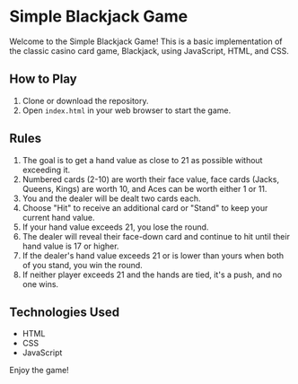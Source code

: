 # Simple Blackjack Game

Welcome to the Simple Blackjack Game! This is a basic implementation of the classic casino card game, Blackjack, using JavaScript, HTML, and CSS.

## How to Play

1. Clone or download the repository.
2. Open `index.html` in your web browser to start the game.

## Rules

1. The goal is to get a hand value as close to 21 as possible without exceeding it.
2. Numbered cards (2-10) are worth their face value, face cards (Jacks, Queens, Kings) are worth 10, and Aces can be worth either 1 or 11.
3. You and the dealer will be dealt two cards each.
4. Choose "Hit" to receive an additional card or "Stand" to keep your current hand value.
5. If your hand value exceeds 21, you lose the round.
6. The dealer will reveal their face-down card and continue to hit until their hand value is 17 or higher.
7. If the dealer's hand value exceeds 21 or is lower than yours when both of you stand, you win the round.
8. If neither player exceeds 21 and the hands are tied, it's a push, and no one wins.

## Technologies Used

- HTML
- CSS
- JavaScript

Enjoy the game!
